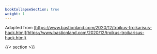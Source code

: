 ```yaml
---
bookCollapseSection: true
weight: 1
---
```

Adapted from [https://www.bastionland.com/2020/12/troikus-troikarisus-hack.html](https://www.bastionland.com/2020/12/troikus-troikarisus-hack.html).

{{< section >}}